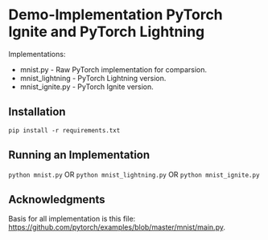 # Demo-Implementation PyTorch Ignite and PyTorch Lightning

Implementations:
* mnist.py - Raw PyTorch implementation for comparsion.
* mnist_lightning - PyTorch Lightning version.
* mnist_ignite.py - PyTorch Ignite version.

## Installation

`pip install -r requirements.txt` 

## Running an Implementation

`python mnist.py` OR `python mnist_lightning.py` OR `python mnist_ignite.py`

## Acknowledgments

Basis for all implementation is this file: https://github.com/pytorch/examples/blob/master/mnist/main.py.

